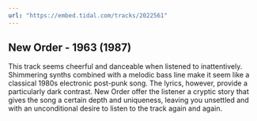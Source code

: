```yaml
---
url: "https://embed.tidal.com/tracks/2022561"
---
```


## New Order - 1963 (1987)

This track seems cheerful and danceable when listened to inattentively.
Shimmering synths combined with a melodic bass line make it seem like a classical
1980s electronic post-punk song. The lyrics, however, provide a particularly
dark contrast. New Order offer the listener a cryptic story that gives the song
a certain depth and uniqueness, leaving you unsettled and with an unconditional
desire to listen to the track again and again.

